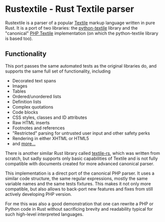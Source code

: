 # Rustextile - Rust Textile parser

Rustextile is a parser of a popular [Textile][1] markup language written in pure Rust.
It is a port of two libraries: the [python-textile][2] library
and the "canonical" [PHP Textile][3] implementation
(on which the python-textile library is based too).

## Functionality

This port passes the same automated tests as the original libraries do,
and supports the same full set of functionality, including

* Decorated text spans
* Images
* Tables
* Ordered/unordered lists
* Definition lists
* Complex quotations
* Code blocks
* CSS styles, classes and ID attributes
* Raw HTML inserts
* Footnotes and references
* "Restricted" parsing for untrusted user input and other safety perks
* Rendering in either XHTML or HTML5
* and [more...][1]

There is another similar Rust library called [textile-rs][4],
which was written from scratch, but sadly supports only basic capabilities of Textile
and is not fully compatible with documents created for more advanced canonical parser.

This implementation is a direct port of the canonical PHP parser. It uses a similar code structure, the same regular expressions, mostly the same variable names and the same tests fixtures.
This makes it not only more compatible, but also allows to back-port new features and fixes from still actively developing PHP version.

For me this was also a good demonstration that one can rewrite a PHP or Python code in Rust without sacrificing brevity and readability typical for such high-level interpreted languages.

[1]:https://textile-lang.com/
[2]:https://github.com/textile/python-textile
[3]:https://github.com/textile/php-textile
[4]:https://crates.io/crates/textile
